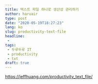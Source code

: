 ```yaml
---
title: 텍스트 파일 하나로 생산성 관리하기
author: haruair
type: post
date: "2020-05-19T18:27:23"
lang: ko
slug: productivity-text-file
headline:
 - 
tags:
 - 두루두루 IT
 - productivity
 - txt
draft: true
---
```


https://jeffhuang.com/productivity_text_file/